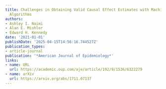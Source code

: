 ```yaml
---
title: Challenges in Obtaining Valid Causal Effect Estimates with Machine Learning
  Algorithms
authors:
- Ashley I. Naimi
- Alan E. Mishler
- Edward H. Kennedy
date: '2021-01-01'
publishDate: '2025-04-15T14:56:16.744527Z'
publication_types:
- article-journal
publication: '*American Journal of Epidemiology*'
links:
- name: URL
  url: https://academic.oup.com/aje/article/192/9/1536/6322279
- name: arXiv
  url: https://arxiv.org/abs/1711.07137
---
```

